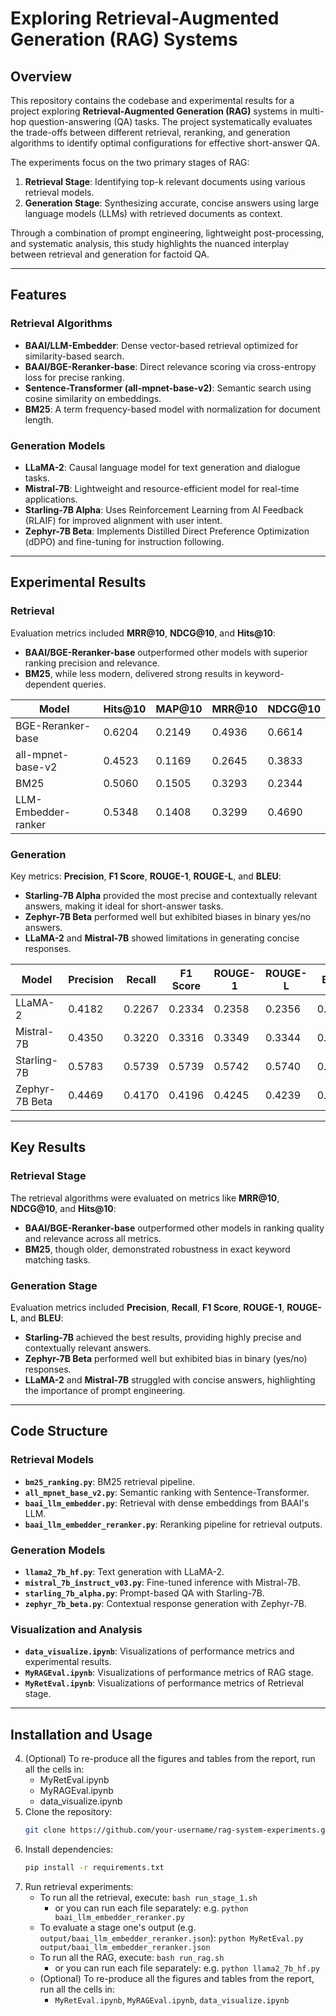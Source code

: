 # Exploring Retrieval-Augmented Generation (RAG) Systems

## Overview

This repository contains the codebase and experimental results for a project exploring **Retrieval-Augmented Generation (RAG)** systems in multi-hop question-answering (QA) tasks. The project systematically evaluates the trade-offs between different retrieval, reranking, and generation algorithms to identify optimal configurations for effective short-answer QA.

The experiments focus on the two primary stages of RAG:
1. **Retrieval Stage**: Identifying top-k relevant documents using various retrieval models.
2. **Generation Stage**: Synthesizing accurate, concise answers using large language models (LLMs) with retrieved documents as context.

Through a combination of prompt engineering, lightweight post-processing, and systematic analysis, this study highlights the nuanced interplay between retrieval and generation for factoid QA.

---

## Features

### Retrieval Algorithms
- **BAAI/LLM-Embedder**: Dense vector-based retrieval optimized for similarity-based search.
- **BAAI/BGE-Reranker-base**: Direct relevance scoring via cross-entropy loss for precise ranking.
- **Sentence-Transformer (all-mpnet-base-v2)**: Semantic search using cosine similarity on embeddings.
- **BM25**: A term frequency-based model with normalization for document length.

### Generation Models
- **LLaMA-2**: Causal language model for text generation and dialogue tasks.
- **Mistral-7B**: Lightweight and resource-efficient model for real-time applications.
- **Starling-7B Alpha**: Uses Reinforcement Learning from AI Feedback (RLAIF) for improved alignment with user intent.
- **Zephyr-7B Beta**: Implements Distilled Direct Preference Optimization (dDPO) and fine-tuning for instruction following.

---
## Experimental Results

### Retrieval
Evaluation metrics included **MRR@10**, **NDCG@10**, and **Hits@10**:
- **BAAI/BGE-Reranker-base** outperformed other models with superior ranking precision and relevance.
- **BM25**, while less modern, delivered strong results in keyword-dependent queries.

| Model                 | Hits@10 | MAP@10 | MRR@10 | NDCG@10 |
|-----------------------|---------|--------|--------|---------|
| BGE-Reranker-base     | 0.6204  | 0.2149 | 0.4936 | 0.6614  |
| all-mpnet-base-v2     | 0.4523  | 0.1169 | 0.2645 | 0.3833  |
| BM25                  | 0.5060  | 0.1505 | 0.3293 | 0.2344  |
| LLM-Embedder-ranker   | 0.5348  | 0.1408 | 0.3299 | 0.4690  |

### Generation
Key metrics: **Precision**, **F1 Score**, **ROUGE-1**, **ROUGE-L**, and **BLEU**:
- **Starling-7B Alpha** provided the most precise and contextually relevant answers, making it ideal for short-answer tasks.
- **Zephyr-7B Beta** performed well but exhibited biases in binary yes/no answers.
- **LLaMA-2** and **Mistral-7B** showed limitations in generating concise responses.

| Model          | Precision | Recall | F1 Score | ROUGE-1 | ROUGE-L | BLEU   |
|----------------|-----------|--------|----------|---------|---------|--------|
| LLaMA-2        | 0.4182    | 0.2267 | 0.2334   | 0.2358  | 0.2356  | 0.0554 |
| Mistral-7B     | 0.4350    | 0.3220 | 0.3316   | 0.3349  | 0.3344  | 0.0731 |
| Starling-7B    | 0.5783    | 0.5739 | 0.5739   | 0.5742  | 0.5740  | 0.1043 |
| Zephyr-7B Beta | 0.4469    | 0.4170 | 0.4196   | 0.4245  | 0.4239  | 0.0529 |

---

## Key Results

### Retrieval Stage
The retrieval algorithms were evaluated on metrics like **MRR@10**, **NDCG@10**, and **Hits@10**:
- **BAAI/BGE-Reranker-base** outperformed other models in ranking quality and relevance across all metrics.
- **BM25**, though older, demonstrated robustness in exact keyword matching tasks.

### Generation Stage
Evaluation metrics included **Precision**, **Recall**, **F1 Score**, **ROUGE-1**, **ROUGE-L**, and **BLEU**:
- **Starling-7B** achieved the best results, providing highly precise and contextually relevant answers.
- **Zephyr-7B Beta** performed well but exhibited bias in binary (yes/no) responses.
- **LLaMA-2** and **Mistral-7B** struggled with concise answers, highlighting the importance of prompt engineering.

---

## Code Structure

### Retrieval Models
- **`bm25_ranking.py`**: BM25 retrieval pipeline.
- **`all_mpnet_base_v2.py`**: Semantic ranking with Sentence-Transformer.
- **`baai_llm_embedder.py`**: Retrieval with dense embeddings from BAAI's LLM.
- **`baai_llm_embedder_reranker.py`**: Reranking pipeline for retrieval outputs.

### Generation Models
- **`llama2_7b_hf.py`**: Text generation with LLaMA-2.
- **`mistral_7b_instruct_v03.py`**: Fine-tuned inference with Mistral-7B.
- **`starling_7b_alpha.py`**: Prompt-based QA with Starling-7B.
- **`zephyr_7b_beta.py`**: Contextual response generation with Zephyr-7B.

### Visualization and Analysis
- **`data_visualize.ipynb`**: Visualizations of performance metrics and experimental results.
- **`MyRAGEval.ipynb`**: Visualizations of performance metrics of RAG stage.
- **`MyRetEval.ipynb`**: Visualizations of performance metrics of Retrieval stage.
---

## Installation and Usage

4. (Optional) To re-produce all the figures and tables from the report, run all the cells in:
    - MyRetEval.ipynb
    - MyRAGEval.ipynb
    - data_visualize.ipynb
1. Clone the repository:
   ```bash
   git clone https://github.com/your-username/rag-system-experiments.git
   ```
2. Install dependencies:
   ```bash
   pip install -r requirements.txt
   ```
3. Run retrieval experiments:
   - To run all the retrieval, execute: `bash run_stage_1.sh`
      - or you can run each file separately: e.g. `python baai_llm_embedder_reranker.py`
   - To evaluate a stage one's output (e.g. `output/baai_llm_embedder_reranker.json`): `python MyRetEval.py output/baai_llm_embedder_reranker.json`
   - To run all the RAG, execute: `bash run_rag.sh`
      - or you can run each file separately: e.g. `python llama2_7b_hf.py`
   - (Optional) To re-produce all the figures and tables from the report, run all the cells in:
      - `MyRetEval.ipynb`, `MyRAGEval.ipynb`, `data_visualize.ipynb`
